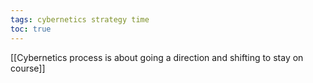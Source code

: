```yaml
---
tags: cybernetics strategy time
toc: true
---
```


[[Cybernetics process is about going a direction and shifting to stay on course]]

